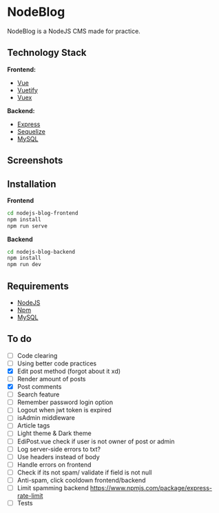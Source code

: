 # NodeBlog
NodeBlog is a NodeJS CMS made for practice.

## Technology Stack

**Frontend:**

- [Vue](https://vuejs.org/) 
- [Vuetify](https://vuetifyjs.com/en/)
- [Vuex](https://vuex.vuejs.org/)


**Backend:**

- [Express](https://expressjs.com/)
- [Sequelize](https://sequelize.org/)
- [MySQL](https://www.mysql.com/)

## Screenshots

## Installation

**Frontend**
```bash
cd nodejs-blog-frontend
npm install
npm run serve
```

**Backend**
```bash
cd nodejs-blog-backend
npm install
npm run dev
```

## Requirements

- [NodeJS](https://nodejs.org/en/)
- [Npm](https://www.npmjs.com/)
- [MySQL](https://www.mysql.com/)

## To do

- [ ] Code clearing
- [ ] Using better code practices
- [X] Edit post method (forgot about it xd)
- [ ] Render amount of posts
- [X] Post comments
- [ ] Search feature
- [ ] Remember password login option
- [ ] Logout when jwt token is expired
- [ ] isAdmin middleware
- [ ] Article tags
- [ ] Light theme & Dark theme
- [ ] EdiPost.vue check if user is not owner of post or admin
- [ ] Log server-side errors to txt?
- [ ] Use headers instead of body
- [ ] Handle errors on frontend
- [ ] Check if its not spam/ validate if field is not null
- [ ] Anti-spam, click cooldown frontend/backend
- [ ] Limit spamming backend https://www.npmjs.com/package/express-rate-limit
- [ ] Tests
